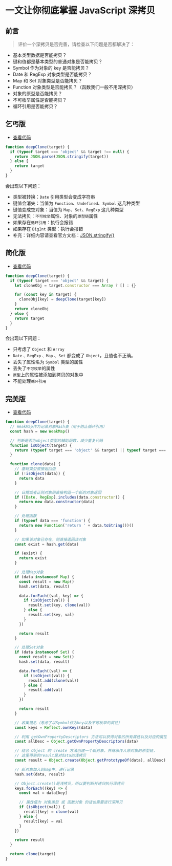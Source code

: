 # 一文让你彻底掌握 JavaScript 深拷贝

## 前言

> 评价一个深拷贝是否完善，请检查以下问题是否都解决了：

- 基本类型数据是否能拷贝？
- 键和值都是基本类型的普通对象是否能拷贝？
- Symbol 作为对象的 key 是否能拷贝？
- Date 和 RegExp 对象类型是否能拷贝？
- Map 和 Set 对象类型是否能拷贝？
- Function 对象类型是否能拷贝？（函数我们一般不用深拷贝）
- 对象的原型是否能拷贝？
- 不可枚举属性是否能拷贝？
- 循环引用是否能拷贝？

## 乞丐版

- [查看代码](https://au1996.github.io/interview/deep-clone/demo1.html)

```js
function deepClone(target) {
  if (typeof target === 'object' && target !== null) {
    return JSON.parse(JSON.stringify(target))
  } else {
    return target
  }
}
```

会出现以下问题：

- 类型被转换：`Date` 引用类型会变成字符串
- 键值会消失：当值为 `Function`、`Undefined`、`Symbol` 这几种类型
- 键值变成空对象：当值为 `Map`、`Set`、`RegExp` 这几种类型
- 无法拷贝：`不可枚举`属性、对象的`原型链`属性
- 如果存在`循环引用`：执行会报错
- 如果存在 `BigInt` 类型：执行会报错
- 补充：详细内容请查看官方文档：[JSON.stringify()](https://developer.mozilla.org/zh-CN/docs/Web/JavaScript/Reference/Global_Objects/JSON/stringify)

## 简化版

- [查看代码](https://au1996.github.io/interview/deep-clone/demo2.html)

```js
function deepClone(target) {
  if (typeof target === 'object' && target) {
    let cloneObj = target.constructor === Array ? [] : {}

    for (const key in target) {
      cloneObj[key] = deepClone(target[key])
    }
    return cloneObj
  } else {
    return target
  }
}
```

会出现以下问题：

- 只考虑了 `Object` 和 `Array`
- `Date` `、RegExp` `、Map` 、`Set` 都变成了 `Object`，且值也不正确。
- 丢失了属性名为 `Symbol` 类型的属性
- 丢失了`不可枚举`的属性
- `原型`上的属性被添加到拷贝的对象中
- 不能处理`循环引用`

## 完美版

- [查看代码](https://au1996.github.io/interview/deep-clone/demo3.html)

```js
function deepClone(target) {
  // WeakMap作为记录对象Hash表（用于防止循环引用）
  const hash = new WeakMap()

  // 判断是否为object类型的辅助函数，减少重复代码
  function isObject(target) {
    return (typeof target === 'object' && target) || typeof target === 'function'
  }

  function clone(data) {
    // 基础类型直接返回值
    if (!isObject(data)) {
      return data
    }

    // 日期或者正则对象则直接构造一个新的对象返回
    if ([Date, RegExp].includes(data.constructor)) {
      return new data.constructor(data)
    }

    // 处理函数
    if (typeof data === 'function') {
      return new Function('return ' + data.toString())()
    }

    // 如果该对象已存在，则直接返回该对象
    const exist = hash.get(data)

    if (exist) {
      return exist
    }

    // 处理Map对象
    if (data instanceof Map) {
      const result = new Map()
      hash.set(data, result)

      data.forEach((val, key) => {
        if (isObject(val)) {
          result.set(key, clone(val))
        } else {
          result.set(key, val)
        }
      })

      return result
    }

    // 处理Set对象
    if (data instanceof Set) {
      const result = new Set()
      hash.set(data, result)

      data.forEach((val) => {
        if (isObject(val)) {
          result.add(clone(val))
        } else {
          result.add(val)
        }
      })

      return result
    }

    // 收集键名（考虑了以Symbol作为key以及不可枚举的属性）
    const keys = Reflect.ownKeys(data)

    // 利用 getOwnPropertyDescriptors 方法可以获得对象的所有属性以及对应的属性描述
    const allDesc = Object.getOwnPropertyDescriptors(data)

    // 结合 Object 的 create 方法创建一个新对象，并继承传入原对象的原型链，
    // 这里得到的result是对data的浅拷贝
    const result = Object.create(Object.getPrototypeOf(data), allDesc)

    // 新对象加入到map中，进行记录
    hash.set(data, result)

    // Object.create()是浅拷贝，所以要判断并递归执行深拷贝
    keys.forEach((key) => {
      const val = data[key]

      // 属性值为 对象类型 或 函数对象 的话也需要进行深拷贝
      if (isObject(val)) {
        result[key] = clone(val)
      } else {
        result[key] = val
      }
    })

    return result
  }

  return clone(target)
}
```
